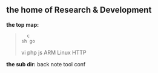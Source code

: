 ## the home of Research & Development
**the top map:**
>       c
>     sh go
>   vi php js
> ARM Linux HTTP

**the sub dir:**
back note tool conf

